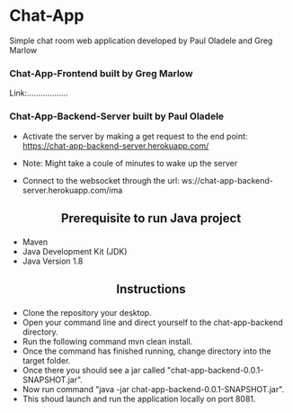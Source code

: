 # Chat-App

Simple chat room web application developed by Paul Oladele and Greg Marlow

### Chat-App-Frontend built by Greg Marlow

Link:..................

### Chat-App-Backend-Server built by Paul Oladele

* Activate the server by making a get request to the end point: https://chat-app-backend-server.herokuapp.com/

* Note: Might take a coule of minutes to wake up the server

* Connect to the websocket through the url: ws://chat-app-backend-server.herokuapp.com/ima

## <p align="center">Prerequisite to run Java project</p>

* Maven
* Java Development Kit (JDK)
* Java Version 1.8

## <p align="center">Instructions</p>

* Clone the repository your desktop.
* Open your command line and direct yourself to the chat-app-backend directory.
* Run the following command mvn clean install.
* Once the command has finished running, change directory into the target folder.
* Once there you should see a jar called "chat-app-backend-0.0.1-SNAPSHOT.jar".
* Now run command "java -jar chat-app-backend-0.0.1-SNAPSHOT.jar". 
* This shoud launch and run the application locally on port 8081.
